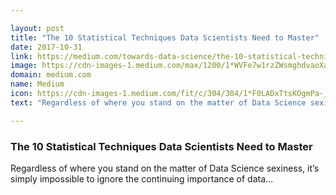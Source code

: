 ```yaml
---

layout: post
title: "The 10 Statistical Techniques Data Scientists Need to Master"
date: 2017-10-31
link: https://medium.com/towards-data-science/the-10-statistical-techniques-data-scientists-need-to-master-1ef6dbd531f7?source=rss------machine_learning-5
image: https://cdn-images-1.medium.com/max/1200/1*WVFe7w1rzZWsmghdvaoXag.png
domain: medium.com
name: Medium
icon: https://cdn-images-1.medium.com/fit/c/304/304/1*F0LADxTtsKOgmPa-_7iUEQ.jpeg
text: "Regardless of where you stand on the matter of Data Science sexiness, it’s simply impossible to ignore the continuing importance of data…"

---
```


### The 10 Statistical Techniques Data Scientists Need to Master

Regardless of where you stand on the matter of Data Science sexiness, it’s simply impossible to ignore the continuing importance of data…